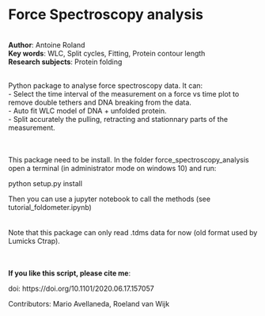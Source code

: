 <h1>Force Spectroscopy analysis</h1><br>
<b>Author</b>: Antoine Roland<br>
<b>Key words</b>: WLC, Split cycles, Fitting, Protein contour length<br>
<b>Research subjects</b>: Protein folding<br>
<br>
<p>Python package to analyse force spectroscopy data. It can:<br>- Select the time interval of the measurement on a force vs time plot to remove double tethers and DNA breaking from the data.<br>- Auto fit WLC model of DNA + unfolded protein.<br>- Split accurately the pulling, retracting and stationnary parts of the measurement.</p><p><br><br>This package need to be install. In the folder force_spectroscopy_analysis open a terminal (in administrator mode on windows 10) and run:</p><p>python setup.py install<br></p><p>Then you can use a jupyter notebook to call the methods (see tutorial_foldometer.ipynb)<br><br><br>Note that this package can only read .tdms data for now (old format used by Lumicks Ctrap).</p><br><br>
<b>If you like this script, please cite me</b>: <p>doi: https://doi.org/10.1101/2020.06.17.157057<br></p><p>Contributors: Mario Avellaneda, Roeland van Wijk</p><br>
<br>

